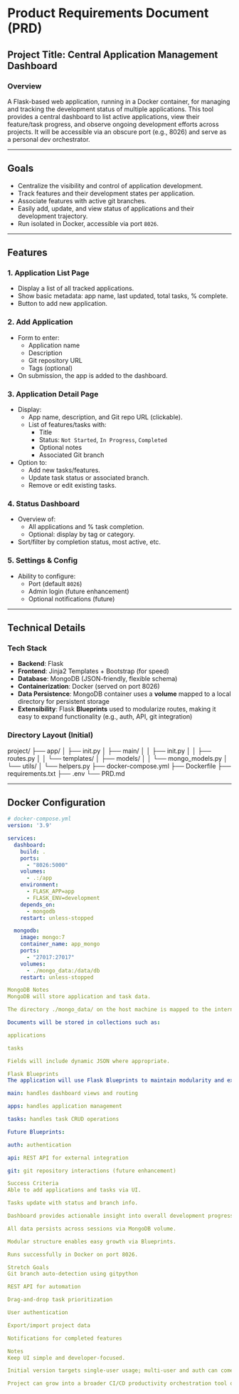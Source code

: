 # Product Requirements Document (PRD)

## Project Title: Central Application Management Dashboard

### Overview
A Flask-based web application, running in a Docker container, for managing and tracking the development status of multiple applications. This tool provides a central dashboard to list active applications, view their feature/task progress, and observe ongoing development efforts across projects. It will be accessible via an obscure port (e.g., 8026) and serve as a personal dev orchestrator.

---

## Goals

- Centralize the visibility and control of application development.
- Track features and their development states per application.
- Associate features with active git branches.
- Easily add, update, and view status of applications and their development trajectory.
- Run isolated in Docker, accessible via port `8026`.

---

## Features

### 1. **Application List Page**
- Display a list of all tracked applications.
- Show basic metadata: app name, last updated, total tasks, % complete.
- Button to add new application.

### 2. **Add Application**
- Form to enter:
  - Application name
  - Description
  - Git repository URL
  - Tags (optional)
- On submission, the app is added to the dashboard.

### 3. **Application Detail Page**
- Display:
  - App name, description, and Git repo URL (clickable).
  - List of features/tasks with:
    - Title
    - Status: `Not Started`, `In Progress`, `Completed`
    - Optional notes
    - Associated Git branch
- Option to:
  - Add new tasks/features.
  - Update task status or associated branch.
  - Remove or edit existing tasks.

### 4. **Status Dashboard**
- Overview of:
  - All applications and % task completion.
  - Optional: display by tag or category.
- Sort/filter by completion status, most active, etc.

### 5. **Settings & Config**
- Ability to configure:
  - Port (default `8026`)
  - Admin login (future enhancement)
  - Optional notifications (future)

---

## Technical Details

### Tech Stack
- **Backend**: Flask
- **Frontend**: Jinja2 Templates + Bootstrap (for speed)
- **Database**: MongoDB (JSON-friendly, flexible schema)
- **Containerization**: Docker (served on port 8026)
- **Data Persistence**: MongoDB container uses a **volume** mapped to a local directory for persistent storage
- **Extensibility**: Flask **Blueprints** used to modularize routes, making it easy to expand functionality (e.g., auth, API, git integration)

### Directory Layout (Initial)

project/
├── app/
│ ├── init.py
│ ├── main/
│ │ ├── init.py
│ │ ├── routes.py
│ │ └── templates/
│ ├── models/
│ │ └── mongo_models.py
│ └── utils/
│ └── helpers.py
├── docker-compose.yml
├── Dockerfile
├── requirements.txt
├── .env
└── PRD.md


---

## Docker Configuration

```yaml
# docker-compose.yml
version: '3.9'

services:
  dashboard:
    build: .
    ports:
      - "8026:5000"
    volumes:
      - .:/app
    environment:
      - FLASK_APP=app
      - FLASK_ENV=development
    depends_on:
      - mongodb
    restart: unless-stopped

  mongodb:
    image: mongo:7
    container_name: app_mongo
    ports:
      - "27017:27017"
    volumes:
      - ./mongo_data:/data/db
    restart: unless-stopped

MongoDB Notes
MongoDB will store application and task data.

The directory ./mongo_data/ on the host machine is mapped to the internal container path /data/db for persistent volume storage.

Documents will be stored in collections such as:

applications

tasks

Fields will include dynamic JSON where appropriate.

Flask Blueprints
The application will use Flask Blueprints to maintain modularity and extensibility. Initial blueprints might include:

main: handles dashboard views and routing

apps: handles application management

tasks: handles task CRUD operations

Future Blueprints:

auth: authentication

api: REST API for external integration

git: git repository interactions (future enhancement)

Success Criteria
Able to add applications and tasks via UI.

Tasks update with status and branch info.

Dashboard provides actionable insight into overall development progress.

All data persists across sessions via MongoDB volume.

Modular structure enables easy growth via Blueprints.

Runs successfully in Docker on port 8026.

Stretch Goals
Git branch auto-detection using gitpython

REST API for automation

Drag-and-drop task prioritization

User authentication

Export/import project data

Notifications for completed features

Notes
Keep UI simple and developer-focused.

Initial version targets single-user usage; multi-user and auth can come later.

Project can grow into a broader CI/CD productivity orchestration tool over time.